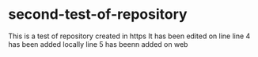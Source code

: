 # second-test-of-repository
This is a test of repository created in https
It has been  edited on line
line 4 has been added locally
line 5 has beenn added on web
